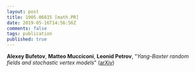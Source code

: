 ```yaml
---
layout: post
title: 1905.06815 [math.PR]
date: 2019-05-16T14:56:56Z
comments: false
tags: publication
published: true
---
```


<b>Alexey Bufetov</b>, <b>Matteo Mucciconi</b>, <b>Leonid Petrov</b>, "<i>Yang-Baxter random fields and stochastic vertex models</i>" ([arXiv](http://arxiv.org/abs/1905.06815v1))
